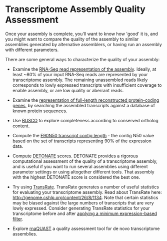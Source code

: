 # Transcriptome Assembly Quality Assessment

Once your assembly is complete, you'll want to know how 'good' it is, and you might want to compare the quality of the assembly to similar assemblies generated by alternative assemblers, or having run an assembly with different parameters.

There are some general ways to characterize the quality of your assembly:

*  Examine the [RNA-Seq read representation of the assembly](RNA-Seq-Read-Representation-by-Trinity-Assembly). Ideally, at least ~80% of your input RNA-Seq reads are represented by your transcriptome assembly.  The remaining unassembled reads likely corresponds to lowly expressed transcripts with insufficient coverage to enable assembly, or are low quality or aberrant reads.

*   Examine the [representation of full-length reconstructed protein-coding genes](Counting-Full-Length-Trinity-Transcripts), by searching the assembled transcripts against a database of known protein sequences.

*  Use [BUSCO](http://busco.ezlab.org/) to explore completeness according to conserved ortholog content.

*   Compute the [E90N50 transcript contig length](Transcriptome-Contig-Nx-and-ExN50-stats) - the contig N50 value based on the set of transcripts representing 90% of the expression data.

*   Compute [DETONATE](http://deweylab.biostat.wisc.edu/detonate/) scores.  DETONATE provides a rigorous computational assessment of the quality of a transcriptome assembly, and is useful if you want to run several assemblies using different parameter settings or using altogether different tools. That assembly with the highest DETONATE score is considered the best one.

*  Try using [TransRate](http://hibberdlab.com/transrate/).  TransRate generates a number of useful statistics for evaluating your transcriptome assembly. Read about TransRate here: <http://genome.cshlp.org/content/26/8/1134>. Note that certain statistics may be biased against the large numbers of transcripts that are very lowly expressed. Consider generating TransRate statistics for your transcriptome before and after [applying a minimum expression-based filter](Trinity-Transcript-Quantification#filtering-transcripts).

* Explore [rnaQUAST](http://cab.spbu.ru/software/rnaquast/) a quality assessment tool for de novo transcriptome assemblies.